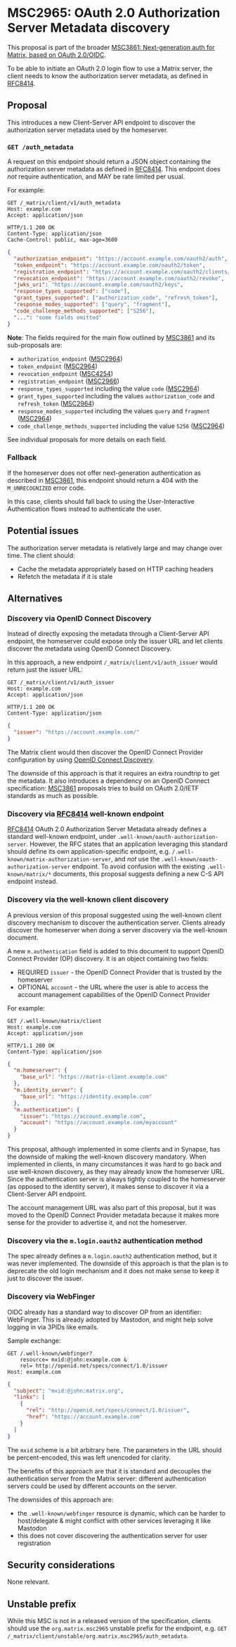 # MSC2965: OAuth 2.0 Authorization Server Metadata discovery

This proposal is part of the broader [MSC3861: Next-generation auth for Matrix, based on OAuth 2.0/OIDC][MSC3861].

To be able to initiate an OAuth 2.0 login flow to use a Matrix server, the client needs to know the authorization server metadata, as defined in [RFC8414].

## Proposal

This introduces a new Client-Server API endpoint to discover the authorization server metadata used by the homeserver.

### `GET /auth_metadata`

A request on this endpoint should return a JSON object containing the authorization server metadata as defined in [RFC8414].
This endpoint does *not* require authentication, and MAY be rate limited per usual. 

For example:

```http
GET /_matrix/client/v1/auth_metadata
Host: example.com
Accept: application/json
```

```http
HTTP/1.1 200 OK
Content-Type: application/json
Cache-Control: public, max-age=3600
```

```json
{
  "authorization_endpoint": "https://account.example.com/oauth2/auth",
  "token_endpoint": "https://account.example.com/oauth2/token",
  "registration_endpoint": "https://account.example.com/oauth2/clients/register",
  "revocation_endpoint": "https://account.example.com/oauth2/revoke",
  "jwks_uri": "https://account.example.com/oauth2/keys",
  "response_types_supported": ["code"],
  "grant_types_supported": ["authorization_code", "refresh_token"],
  "response_modes_supported": ["query", "fragment"],
  "code_challenge_methods_supported": ["S256"],
  "...": "some fields omitted"
}
```

**Note**: The fields required for the main flow outlined by [MSC3861] and its sub-proposals are:

 - `authorization_endpoint` ([MSC2964])
 - `token_endpoint` ([MSC2964])
 - `revocation_endpoint` ([MSC4254])
 - `registration_endpoint` ([MSC2966])
 - `response_types_supported` including the value `code` ([MSC2964])
 - `grant_types_supported` including the values `authorization_code` and `refresh_token` ([MSC2964])
 - `response_modes_supported` including the values `query` and `fragment` ([MSC2964])
 - `code_challenge_methods_supported` including the value `S256` ([MSC2964])

See individual proposals for more details on each field.

### Fallback

If the homeserver does not offer next-generation authentication as described in [MSC3861], this endpoint should return a 404 with the `M_UNRECOGNIZED` error code.

In this case, clients should fall back to using the User-Interactive Authentication flows instead to authenticate the user.

## Potential issues

The authorization server metadata is relatively large and may change over time. The client should:

- Cache the metadata appropriately based on HTTP caching headers
- Refetch the metadata if it is stale

## Alternatives

### Discovery via OpenID Connect Discovery

Instead of directly exposing the metadata through a Client-Server API endpoint, the homeserver could expose only the issuer URL and let clients discover the metadata using OpenID Connect Discovery.

In this approach, a new endpoint `/_matrix/client/v1/auth_issuer` would return just the issuer URL:

```http
GET /_matrix/client/v1/auth_issuer
Host: example.com
Accept: application/json
```

```http
HTTP/1.1 200 OK
Content-Type: application/json
```

```json
{
  "issuer": "https://account.example.com/"
}
```

The Matrix client would then discover the OpenID Connect Provider configuration by using [OpenID Connect Discovery].

The downside of this approach is that it requires an extra roundtrip to get the metadata.
It also introduces a dependency on an OpenID Connect specification: [MSC3861] proposals tries to build on OAuth 2.0/IETF standards as much as possible.

### Discovery via [RFC8414] well-known endpoint

[RFC8414] OAuth 2.0 Authorization Server Metadata already defines a standard well-known endpoint, under `.well-known/oauth-authorization-server`.
However, the RFC states that an application leveraging this standard should define its own application-specific endpoint, e.g. `/.well-known/matrix-authorization-server`, and *not* use the `.well-known/oauth-authorization-server` endpoint.
To avoid confusion with the existing `.well-known/matrix/*` documents, this proposal suggests defining a new C-S API endpoint instead.

### Discovery via the well-known client discovery

A previous version of this proposal suggested using the well-known client discovery mechanism to discover the authentication server.
Clients already discover the homeserver when doing a server discovery via the well-known document.

A new `m.authentication` field is added to this document to support OpenID Connect Provider (OP) discovery.
It is an object containing two fields:

- REQUIRED `issuer` - the OpenID Connect Provider that is trusted by the homeserver
- OPTIONAL `account` - the URL where the user is able to access the account management capabilities of the OpenID Connect Provider

For example:

```http
GET /.well-known/matrix/client
Host: example.com
Accept: application/json
```

```http
HTTP/1.1 200 OK
Content-Type: application/json
```

```json
{
  "m.homeserver": {
    "base_url": "https://matrix-client.example.com"
  },
  "m.identity_server": {
    "base_url": "https://identity.example.com"
  },
  "m.authentication": {
    "issuer": "https://account.example.com",
    "account": "https://account.example.com/myaccount"
  }
}
```

This proposal, although implemented in some clients and in Synapse, has the downside of making the well-known discovery mandatory.
When implemented in clients, in many circumstances it was hard to go back and use well-known discovery, as they may already know the homeserver URL.
Since the authentication server is always tightly coupled to the homeserver (as opposed to the identity server), it makes sense to discover it via a Client-Server API endpoint.

The account management URL was also part of this proposal, but it was moved to the OpenID Connect Provider metadata because it makes more sense for the provider to advertise it, and not the homeserver.

### Discovery via the `m.login.oauth2` authentication method

The spec already defines a `m.login.oauth2` authentication method, but it was never implemented.
The downside of this approach is that the plan is to deprecate the old login mechanism and it does not make sense to keep it just to discover the issuer.

### Discovery via WebFinger

OIDC already has a standard way to discover OP from an identifier: WebFinger.
This is already adopted by Mastodon, and might help solve logging in via 3PIDs like emails.

Sample exchange:

```
GET /.well-known/webfinger?
    resource= mxid:@john:example.com &
    rel= http://openid.net/specs/connect/1.0/issuer
Host: example.com
```

```json
{
  "subject": "mxid:@john:matrix.org",
  "links": [
    {
      "rel": "http://openid.net/specs/connect/1.0/issuer",
      "href": "https://account.example.com"
    }
  ]
}
```

The `mxid` scheme is a bit arbitrary here.
The parameters in the URL should be percent-encoded, this was left unencoded for clarity.

The benefits of this approach are that it is standard and decouples the authentication server from the Matrix server:
different authentication servers could be used by different accounts on the server.

The downsides of this approach are:

- the `.well-known/webfinger` resource is dynamic, which can be harder to host/delegate & might conflict with other services leveraging it like Mastodon
- this does not cover discovering the authentication server for user registration

## Security considerations

None relevant.

## Unstable prefix

While this MSC is not in a released version of the specification,
clients should use the `org.matrix.msc2965` unstable prefix for the endpoint,
e.g. `GET /_matrix/client/unstable/org.matrix.msc2965/auth_metadata`.

[RFC8414]: https://tools.ietf.org/html/rfc8414
[MSC2964]: https://github.com/matrix-org/matrix-spec-proposals/pull/2964
[MSC2966]: https://github.com/matrix-org/matrix-spec-proposals/pull/2966
[MSC3861]: https://github.com/matrix-org/matrix-spec-proposals/pull/3861
[MSC4254]: https://github.com/matrix-org/matrix-spec-proposals/pull/4254
[OpenID Connect Discovery]: https://openid.net/specs/openid-connect-discovery-1_0.html
